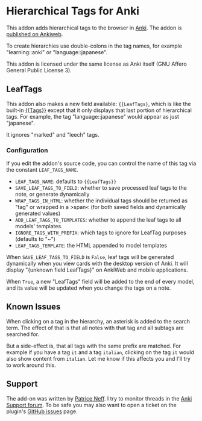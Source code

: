 Hierarchical Tags for Anki
==========================

This addon adds hierarchical tags to the browser in [Anki][]. The addon is
[published on Ankiweb](https://ankiweb.net/shared/info/1089921461).

To create hierarchies use double-colons in the tag names, for example
"learning::anki" or "language::japanese".

This addon is licensed under the same license as Anki itself (GNU Affero
General Public License 3).

## LeafTags

This addon also makes a new field available: `{{LeafTags}`, which is like
the built-in [{{Tags}}](http://ankisrs.net/docs/manual.html#special-fields)
except that it only displays that last portion of hierarchical tags. For
example, the tag "language::japanese" would appear as just "japanese".

It ignores "marked" and "leech" tags.

### Configuration

If you edit the addon's source code, you can control the name of this tag via
the constant `LEAF_TAGS_NAME`.

- `LEAF_TAGS_NAME`: defaults to `{{LeafTags}}`
- `SAVE_LEAF_TAGS_TO_FIELD`: whether to save processed leaf tags to the note, or generate dynamically
- `WRAP_TAGS_IN_HTML`: whether the individual tags should be returned as "tag" or wrapped in a &gt;span&lt; (for both saved fields and dynamically generated values)
- `ADD_LEAF_TAGS_TO_TEMPLATES`: whether to append the leaf tags to all models' templates.
- `IGNORE_TAGS_WITH_PREFIX`: which tags to ignore for LeafTag purposes (defaults to "~")
- `LEAF_TAGS_TEMPLATE`: the HTML appended to model templates

When `SAVE_LEAF_TAGS_TO_FIELD` is `False`, leaf tags will be generated
dynamically when you view cards with the desktop version of Anki. It will
display "{unknown field LeafTags}" on AnkiWeb and mobile applications.

When `True`, a new "LeafTags" field will be added to the end of every model, and
its value will be updated when you change the tags on a note.


## Known Issues

When clicking on a tag in the hierarchy, an asterisk is added to the search
term. The effect of that is that all notes with that tag and all subtags are
searched for.

But a side-effect is, that all tags with the same prefix are matched. For
example if you have a tag ``it`` and a tag ``italian``, clicking on the tag
``it`` would also show content from ``italian``. Let me know if this affects
you and I'll try to work around this.


## Support

The add-on was written by [Patrice Neff][]. I try to monitor threads in the
[Anki Support forum][]. To be safe you may also want to open a ticket on the
plugin's [GitHub issues][] page.


[Anki]: http://ankisrs.net/
[Patrice Neff]: http://patrice.ch/
[Anki support forum]: https://anki.tenderapp.com/discussions/add-ons
[GitHub issues]: https://github.com/pneff/anki-hierarchical-tags/issues

